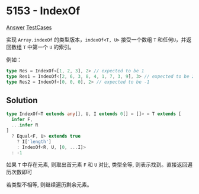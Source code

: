 # 5153 - IndexOf

[Answer](https://github.com/lybenson/ts-checker/blob/master/src/5153-medium-indexof/template.ts) [TestCases](https://github.com/lybenson/ts-checker/blob/master/src/5153-medium-indexof/test-cases.ts)

实现 `Array.indexOf` 的类型版本，`indexOf<T, U>` 接受一个数组 `T` 和任何`U`，并返回数组 `T` 中第一个 `U` 的索引。

例如：

```ts
type Res = IndexOf<[1, 2, 3], 2> // expected to be 1
type Res1 = IndexOf<[2, 6, 3, 8, 4, 1, 7, 3, 9], 3> // expected to be 2
type Res2 = IndexOf<[0, 0, 0], 2> // expected to be -1
```

## Solution

```ts
type IndexOf<T extends any[], U, I extends 0[] = []> = T extends [
  infer F,
  ...infer R
]
  ? Equal<F, U> extends true
    ? I['length']
    : IndexOf<R, U, [0, ...I]>
  : -1
```

如果 `T` 中存在元素, 则取出首元素 `F` 和 `U` 对比, 类型全等, 则表示找到。直接返回遍历次数即可

若类型不相等, 则继续遍历剩余元素。
